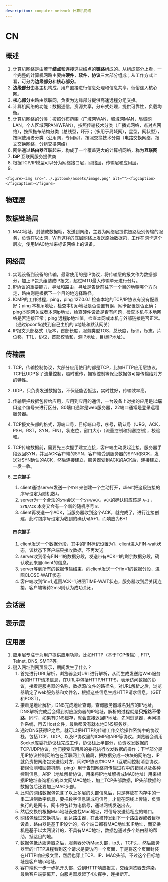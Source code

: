 ```yaml
---
description: computer network 计算机网络
---
```


# CN

## 概述

1. 计算机网络是由若干**结点**和连接这些结点的**链路**组成的。从组成部分上看，一个完整的计算机网路主要由**硬件**，**软件**，**协议**三大部分组成；从工作方式上看，可分为**边缘部分**和**核心部分**。
2. **边缘部分**由各主机构成，用户直接进行信息处理和信息共享，低俗连入核心网。
3. **核心部分**由路由器联网，负责为边缘部分提供高速远程分组交换。
4. 计算机网络的功能：数据通信，资源共享，分布式处理，提供可靠性，负载均衡。
5. 计算机网络的分类：按照分布范围（广域网WAN，城域网MAN，局域网LAN，个人区域网PAN/WPAN），按照传输技术分类（广播式网络，点对点网络），按照拖布结构分类（总线型，环形；（多用于局域网），星型，网状型），按照使用者分类（公用网，专用网），按照交换技术分类（电路交换网络，报文交换网络，分组交换网络）
6. 网络通过**路由器**互联起来，构成了一个覆盖更大的计算机网络，称为**互联网**
7. **ISP** 互联网服务提供商
8. 根据TCP/IP模型可以分为网络接口层，网络层，传输层和应用层。
9.

    <figure><img src="../.gitbook/assets/image.png" alt=""><figcaption></figcaption></figure>

## 物理层

## 数据链路层

1. MAC地址，封装成数据帧，发送到网络，主要为网络层提供链路级别传输的服务，负责在以太网，WiFi这样的底层网络上发送原始数据包，工作在网卡这个层次，使用MAC地址来标识网络上的设备。

## 网络层

1. 实现设备到设备的传输，最常使用的是IP协议，将传输层的报文作为数据部分，加上IP包头组装成IP报文，超过MTU最大传输单元进行分片。
2. IP协议的重要能力，寻址和路由，寻址是告诉前往下一个目的地朝哪个方向走，路由则是根据下一个目的地选择路径。
3. ICMP的工作过程，ping，ping 127.0.0.1 检查本地的TCP/IP协议有没有配置好；ping 本机ip地址，检查本机ip地址是否设置有误，网卡配置是否正确；ping本网网关或者本网ip地址，检查硬件设备是否有问题，检查本机与本地网络是否连接正常；ping 远程ip地址值，检查本网或本机与外部链接是否正常。（通过ipconfig找到自己主机的ip地址和默认网关）
4. IP报文头部格式（版本，首部长度，服务类型TOS，总长度，标识，标志，片位移，TTL，协议，首部校验和，源IP地址，目标IP地址）。

## 传输层

1. TCP，传输控制协议，大部分应用使用的都是TCP，比如HTTP应用层协议，TCP比UDP多了流量控制，超时重传，拥塞控制等保证数据包可靠传输给对方的特性。
2. UDP，只负责发送数据包，不保证能否抵达，实时性好，传输效率高。
3. 传输层把数据包传给应用，应用到应用的通信，一台设备上对接的应用是以**端口**这个编号来进行区分，80端口通常是web服务器，22端口通常是登录远程服务器。
4. TCP报文头部的格式，源端口号，目标端口号，序号，确认号（URG，ACK，PSH，RST，SYN，FIN），状态位，窗口大小（流量控制和拥塞控制），校验和。
5. TCP传输数据前，需要先三次握手建立连接，客户端主动发起连接，服务器手段返回SYN，并且ACK客户端的SYN，客户端受到服务器的SYN和SCK，发送对SYN确认的ACK，然后连接建立，服务器受到ACK的ACK后，连接建立，一发一收。
6.  **三次握手**

    1. client通过server发送一个`SYN` 来创建一个主动打开，client把这段链接的序号设定为随机数`A`。
    2. server为一个合法的`SYN`会送一个`SYN/ACK`，`ACK`的确认码应该是 `A+1` ，`SYN/ACK` 本身又会有一个新的随机序号 `B`.
    3. client再发送一个ACK，当服务器收到这个ACK，就完成了，进行连接创建，此时包序号设定为收到的确认号A+1，而响应为B+1

    #### &#x20;四次握手

    1. client发送一个数据分段，其中的FIN标记设置为1，client进入FIN-wait状态，该状态下客户端只接收数据，不再发送
    2. server收到带有FIN=1的数据分段，发送带有ACK=1的剩余数据分段，确认收到来自client的信息。
    3. server等到所有的数据传输结束，向client发送一个fin=1的数据分段，进图CLOSE-WAIT状态
    4. 客户端收到fin=1,返回ACK=1,进图TIME-WAIT状态，服务器收到后关闭连接，客户端等待2msl则认为成功关闭。

## 会话层

## 表示层

## 应用层

1. 应用层专注于为用户提供应用功能，比如HTTP（基于TCP传输）, FTP, Telnet, DNS, SMTP等。
2. 键入网址到网页显示，期间发生了什么？
   1. 首先进行URL解析，浏览器会对URL进行解析，从而生成发送给Web服务器的HTTP请求信息，在URL中包括HTTP/HTTPS，表示访问数据的协议，接着是服务器的名称，数据源/文件的路径名，对URL解析之后，浏览器确定了web服务器和文件名，根据这些信息生成HTTP请求信息。（GET和POST）。
   2. 接着是地址解析，DNS完成地址查询，查询服务器域名对应的IP地址，DNS解析完成后会得到对应服务器的IP地址，解析的过程就是**只指路不带路**，同时，如果有DNS缓存，就会直接返回IP地址，先问浏览器，再问操作系统，再去Host文件，最后都没有就本地DNS服务器。
   3. 通过DNS获得IP之后，就可以把HTTP的传输工作交给操作系统中的协议栈，包括TCP、UDP、以及IP协议里的ICMP和ARP等协议。浏览器会调用Socket库委托协议栈完成工作，协议栈上半部分，负责收发数据的TCP/UDP协议，他们接受应用层的委托执行收发数据的操作；下半部分是用IP协议控制网络包在互联网上传输局，把数据分成一块块的网络包，IP就负责把网络包发送给对方，同时IP协议中ICMP（互联网控制消息协议，错误侦测和回馈机制，ping）用于告知网络包传输过程中的错误以及各种控制信息，ARP（地址解析协议，用来将IP地址解析成MAC地址）用来根据IP地址查询相应的以太网MAC地址，加上TCP头部数据，IP头部数据的数据包后还要加上MAC头部。
   4. 此时的网络数据包包含了以上多层的头部信息后，只是存放在内存中的一串二进制数字信息，要把数字信息转成电信号，才能在网线上传输，负责执行的是网卡，网卡将包转为电信号，通过网线发送出去。
   5. 然后交换机根据Mac地址表查找Mac地址，将信号发送给相应的端口。
   6. 网络包经过交换机后，到达路由器，在此被转发到下一个路由器或者目标设备，路由器是基于IP设计的，各个端口都有MAC地址和IP地址，而交换机是基于以太网设计的，不具有MAC地址，数据包通过多个路由器的帮助，抵达目的地。
   7. 数据包抵达服务器之后，服务器分析Mac头部，ip头，TCP头，然后服务器里的HTTP进程看到这个请求是要访问一个页面，于是将这个页面封装在HTTP响应报文里，然后也穿上TCP、IP、MAC头部，不过这个目标地址是客户端ip地址。
   8. 客户端也一步一步扒开头部，受到HTTP响应报文，交给浏览器去渲染，最后客户端要离开，向服务器发起了4次挥手，连接断开。
